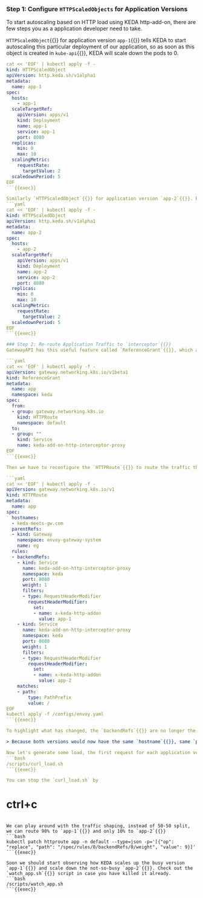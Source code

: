 ### Step 1: Configure `HTTPScaledObjects` for Application Versions
To start autoscaling based on HTTP load using KEDA http-add-on, there are few steps you as a application developer need to take.

`HTTPScaledObject`{{}} for application version `app-1`{{}} tells  KEDA to start autoscaling this particular deployment of our application, so as soon as this object is created in `kube-api`{{}}, KEDA will scale down the pods to 0.
```yaml
cat << 'EOF' | kubectl apply -f -
kind: HTTPScaledObject
apiVersion: http.keda.sh/v1alpha1
metadata:
  name: app-1
spec:
  hosts:
    - app-1
  scaleTargetRef:
    apiVersion: apps/v1
    kind: Deployment
    name: app-1
    service: app-1
    port: 8080
  replicas:
    min: 0
    max: 10
  scalingMetric:
    requestRate:
      targetValue: 2
  scaledownPeriod: 5
EOF
```{{exec}}

Similarly `HTTPScaledObject`{{}} for application version `app-2`{{}}. Both of these resources tell `interceptor`{{}} where to send the packets next, how quickly to scale up and how quickly to scale back down.
```yaml
cat << 'EOF' | kubectl apply -f -
kind: HTTPScaledObject
apiVersion: http.keda.sh/v1alpha1
metadata:
  name: app-2
spec:
  hosts:
    - app-2
  scaleTargetRef:
    apiVersion: apps/v1
    kind: Deployment
    name: app-2
    service: app-2
    port: 8080
  replicas:
    min: 0
    max: 10
  scalingMetric:
    requestRate:
      targetValue: 2
  scaledownPeriod: 5
EOF
```{{exec}}

### Step 2: Re-route Application Traffic to `interceptor`{{}}
GatewayAPI has this useful feature called `ReferenceGrant`{{}}, which allows referencing services from routes in a different `Namespace`{{}}. With `Ingress`{{}}, we wouldn't have that luxury and we would either need `ExternalName`{{}} service or custom reverse proxy as a workaround.

```yaml
cat << 'EOF' | kubectl apply -f -
apiVersion: gateway.networking.k8s.io/v1beta1
kind: ReferenceGrant
metadata:
  name: app
  namespace: keda
spec:
  from:
  - group: gateway.networking.k8s.io
    kind: HTTPRoute
    namespace: default
  to:
  - group: ""
    kind: Service
    name: keda-add-on-http-interceptor-proxy
EOF
```{{exec}}

Then we have to reconfigure the `HTTPRoute`{{}} to route the traffic through KEDA interceptor

```yaml
cat << 'EOF' | kubectl apply -f -
apiVersion: gateway.networking.k8s.io/v1
kind: HTTPRoute
metadata:
  name: app
spec:
  hostnames:
  - keda-meets-gw.com
  parentRefs:
  - kind: Gateway
    namespace: envoy-gateway-system
    name: eg
  rules:
  - backendRefs:
    - kind: Service
      name: keda-add-on-http-interceptor-proxy 
      namespace: keda
      port: 8080
      weight: 1
      filters: 
      - type: RequestHeaderModifier
        requestHeaderModifier:
          set:
          - name: x-keda-http-addon
            value: app-1
    - kind: Service
      name: keda-add-on-http-interceptor-proxy 
      namespace: keda
      port: 8080
      weight: 1
      filters: 
      - type: RequestHeaderModifier
        requestHeaderModifier:
          set:
          - name: x-keda-http-addon
            value: app-2
    matches:
    - path:
        type: PathPrefix
        value: /
EOF
kubectl apply -f /configs/envoy.yaml
```{{exec}}

To highlight what has changed, the `backendRefs`{{}} are no longer the `app-1`{{}} and `app-2`{{}} services, but both point to the `keda-add-on-http-interceptor-proxy`{{}} and there are HTTP header modifiers for each `backendRef`{{}}.

> Because both versions would now have the same `hostname`{{}}, same `port`{{}} and same `backendRef`{{}}, we need to somehow distinguish what version of the application should be forwarded the request. The `HTTPRoute`{{}} resource supports various modifying filters as part of the `rule`{{}} and some implementations also support these filters per `backendRef`{{}}. This is exactly what we will be using with adding custom header `x-keda-http-addon: app-1`{{}} or `x-keda-http-addon: app-2`{{}}. Because the `HTTPScaledObject`{{}} knows how to route by `hostname`{{}} but not how by HTTP headers, and at the time of writing this, Envoy Gateway doesn't support [`urlRewrite`{{}} filter directly on `backendRef`{{}}](https://gateway-api.sigs.k8s.io/reference/spec/#gateway.networking.k8s.io/v1.HTTPURLRewriteFilter) we need one more intermediary step to translate the custom headers to URL rewrite rule. If you are curious, check out the file under `/configs/envoy.yaml`{{}}.

Now let's generate some load, the first request for each application version will experience cold start and the initial response time will be slower, that is when KEDA interceptor caches the request and waits for the application to become ready to serve the traffic. Then the interceptor turns into simple reverse proxy and its impact on traffic speed reduces.
```bash
/scripts/curl_load.sh
```{{exec}}

You can stop the `curl_load.sh` by
```
# ctrl+c
```{{exec interrupt}}

We can play around with the traffic shaping, instead of 50-50 split, we can route 90% to `app-1`{{}} and only 10% to `app-2`{{}}
```bash
kubectl patch httproute app -n default --type=json -p='[{"op": "replace", "path": "/spec/rules/0/backendRefs/0/weight", "value": 9}]'
```{{exec}}

Soon we should start observing how KEDA scales up the busy version `app-1`{{}} and scale down the not-so-busy `app-2`{{}}. Check out the `watch_app.sh`{{}} script in case you have killed it already.
```bash
/scripts/watch_app.sh
```{{exec}}
